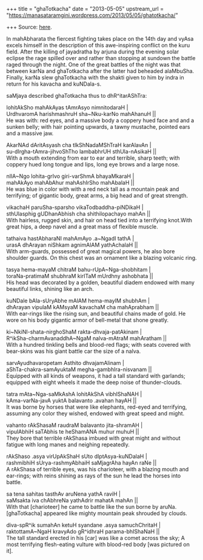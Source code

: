 +++
title = "ghaTotkacha"
date = "2013-05-05"
upstream_url = "https://manasataramgini.wordpress.com/2013/05/05/ghatotkacha/"

+++
Source: [here](https://manasataramgini.wordpress.com/2013/05/05/ghatotkacha/).

In mahAbharata the fiercest fighting takes place on the 14th day and
vyAsa excels himself in the description of this awe-inspiring conflict
on the kuru field. After the killing of jayadratha by arjuna during the
evening solar eclipse the rage spilled over and rather than stopping at
sundown the battle raged through the night. One of the great battles of
the night was that between karNa and ghaTotkacha after the latter had
beheaded alaMbuSha. Finally, karNa slew ghaTotkacha with the shakti
given to him by indra in return for his kavacha and kuNDala-s.

saMjaya described ghaTotkacha thus to dhR^itarAShTra:

lohitAkSho mahAkAyas tAmrAsyo nimnitodaraH \|  
UrdhvaromA harishmashruH sha\~Nku-karNo mahAhanuH \|\|  
He was with: red eyes, and a massive body a coppery hued face and and a
sunken belly; with hair pointing upwards, a tawny mustache, pointed ears
and a massive jaw.

AkarNAd dAritAsyash cha tIkShNadaMShTraH karAlavAn \|  
su-dIrgha-tAmra-jihvoShTho lambabhrUH sthUla-nAsikaH \|\|  
With a mouth extending from ear to ear and terrible, sharp teeth; with
coppery hued long tongue and lips, long eye brows and a large nose.

nIlA\~Ngo lohita-grIvo giri-varShmA bhayaMkaraH \|  
mahAkAyo mahAbAhur mahAshIrSho mahAbalaH \|\|  
He was blue in color with with a red neck tall as a mountain peak and
terrifying; of gigantic body, great arms, a big head and of great
strength.

vikachaH paruSha-sparsho vikaTodbaddha-piNDikaH \|  
sthUlasphig gUDhanAbhish cha shithilopachayo mahAn \|\|  
With hairless, rugged skin, and hair on head tied into a terrifying
knot.With great hips, a deep navel and a great mass of flexible muscle.

tathaiva hastAbharaNI mahAmAyo .a\~NgadI tathA \|  
urasA dhArayan niShkam agnimAlAM yathAchalaH \|\|  
With arm-guards, possessed of great magical powers, he also bore
shoulder guards. On this chest was an ornament like a blazing volcanic
ring.

tasya hema-mayaM chitraM bahu-rUpA\~Nga-shobhitam \|  
toraNa-pratimaM shubhraM kirITaM mUrdhny ashobhata \|\|  
His head was decorated by a golden, beautiful diadem endowed with many
beautiful links, shining like an arch.

kuNDale bAla-sUryAbhe mAlAM hema-mayIM shubhAm \|  
dhArayan vipulaM kAMsyaM kavachaM cha mahAprabham \|\|  
With ear-rings like the rising sun, and beautiful chains made of gold.
He wore on his body gigantic armor of bell-metal that shone greatly.

ki\~NkiNI-shata-nirghoShaM rakta-dhvaja-patAkinam \|  
R^ikSha-charmAvanaddhA\~NgaM nalva-mAtraM mahAratham \|\|  
With a hundred tinkling bells and blood-red flags; with seats covered
with bear-skins was his giant battle car the size of a nalva.

sarvAyudhavaropetam Asthito dhvajamAlinam \|  
aShTa-chakra-samAyuktaM megha-gambhIra-nisvanam \|\|  
Equipped with all kinds of weapons, it had a tall standard with
garlands; equipped with eight wheels it made the deep noise of
thunder-clouds.

tatra mAta\~Nga-saMkAshA lohitAkShA vibhIShaNAH \|  
kAma-varNa-javA yuktA balavanto .avahan hayAH \|\|  
It was borne by horses that were like elephants, red-eyed and
terrifying, assuming any color they wished, endowed with great speed and
might.

vahanto rAkShasaM raudraM balavanto jita-shramAH \|  
vipulAbhiH saTAbhis te heShamANA muhur muhuH \|\|  
They bore that terrible rAkShasa imbued with great might and without
fatigue with long manes and neighing repeatedly.

rAkShaso .asya virUpAkShaH sUto dIptAsya-kuNDalaH \|  
rashmibhiH sUrya-rashmyAbhaiH saMjagrAha hayAn raNe \|\|  
A rAkShasa of terrible eyes, was his charioteer, with a blazing mouth
and ear-rings; with reins shining as rays of the sun he lead the horses
into battle.

sa tena sahitas tasthAv aruNena yathA raviH \|  
saMsakta iva chAbhreNa yathAdrir mahatA mahAn \|\|  
With that \[charioteer\] he came to battle like the sun borne by aruNa.
\[ghaTotkacha\] appeared like mighty mountain peak shrouded by clouds.

diva-spR^ik sumahAn ketuH syandane .asya samuchChritaH \|  
raktottamA\~NgaH kravyAdo gR^idhraH parama-bhIShaNaH \|\|  
The tall standard erected in his \[car\] was like a comet across the
sky; A most terrifying flesh-eating vulture with blood-red body \[was
pictured on it\].


